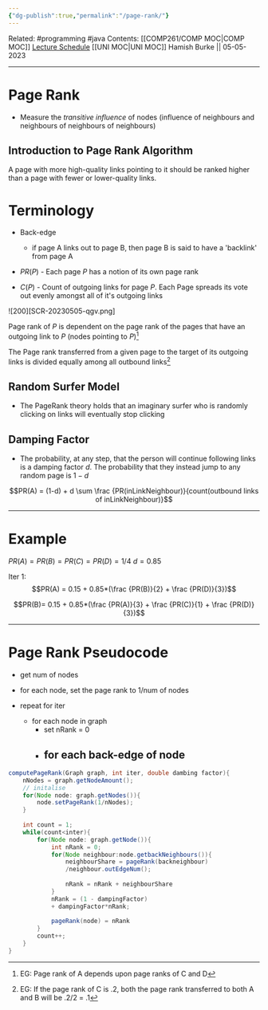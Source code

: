 ```yaml
---
{"dg-publish":true,"permalink":"/page-rank/"}
---
```


Related: #programming #java 
Contents: [[COMP261/COMP MOC\|COMP MOC]]
[Lecture Schedule](https://ecs.wgtn.ac.nz/Courses/COMP261_2023T1/LectureSchedule)
[[UNI MOC\|UNI MOC]]
Hamish Burke || 05-05-2023
***

# Page Rank

- Measure the *transitive influence* of nodes (influence of neighbours and neighbours of neighbours of neighbours)

## Introduction to Page Rank Algorithm

A page with more high-quality links pointing to it should be ranked higher than a page with fewer or lower-quality links.

# Terminology

- Back-edge
	- if page A links out to page B, then page B is said to have a 'backlink' from page A

- $PR(P)$ - Each page $P$ has a notion of its own page rank

- $C(P)$ - Count of outgoing links for page $P$. Each Page spreads its vote out evenly amongst all of it's outgoing links

![200][SCR-20230505-qgv.png]

Page rank of $P$ is dependent on the page rank of the pages that have an outgoing link to $P$ (nodes pointing to $P$)[^1]

The Page rank transferred from a given page to the target of its outgoing links is divided equally among all outbound links[^2]

## Random Surfer Model

- The PageRank theory holds that an imaginary surfer who is randomly clicking on links will eventually stop clicking

## Damping Factor

- The probability, at any step, that the person will continue following links is a damping factor $d$. The probability that they instead jump to any random page is $1-d$


$$PR(A) = (1-d) + d \sum \frac {PR(inLinkNeighbour)}{count(outbound links of inLinkNeighbour)}$$

***

# Example

$PR(A) = PR(B) = PR(C) = PR(D) = 1/4$
$d=0.85$

Iter 1:
$$PR(A) = 0.15 + 0.85*(\frac {PR(B)}{2} + \frac {PR(D)}{3})$$


$$PR(B)= 0.15 + 0.85*(\frac {PR(A)}{3} + \frac {PR(C)}{1} + \frac {PR(D)}{3})$$

***

# Page Rank Pseudocode

- get num of nodes

- for each node, set the page rank to 1/num of nodes
- repeat for iter
	- for each node in graph
		- set nRank = 0
		- for each back-edge of node
			- 

```java
computePageRank(Graph graph, int iter, double dambing factor){
	nNodes = graph.getNodeAmount();
	// initalise
	for(Node node: graph.getNodes()){
		node.setPageRank(1/nNodes);
	}
	
	int count = 1;
	while(count<inter){
		for(Node node: graph.getNode()){
			int nRank = 0;
			for(Node neighbour:node.getbackNeighbours()){
				neighbourShare = pageRank(backneighbour)
				/neighbour.outEdgeNum();
				
				nRank = nRank + neighbourShare
			}
			nRank = (1 - dampingFactor)
			+ dampingFactor*nRank;
			
			pageRank(node) = nRank
		}
		count++;
	}
}
```

[^1]: EG: Page rank of A depends upon page ranks of C and D
[^2]: EG: If the page rank of C is .2, both the page rank transferred to both A and B will be .2/2 = .1